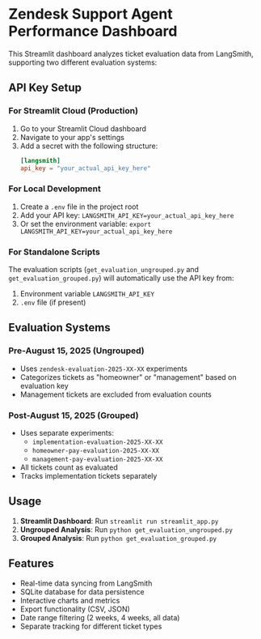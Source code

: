 # Zendesk Support Agent Performance Dashboard

This Streamlit dashboard analyzes ticket evaluation data from LangSmith, supporting two different evaluation systems:

## API Key Setup

### For Streamlit Cloud (Production)
1. Go to your Streamlit Cloud dashboard
2. Navigate to your app's settings
3. Add a secret with the following structure:
   ```toml
   [langsmith]
   api_key = "your_actual_api_key_here"
   ```

### For Local Development
1. Create a `.env` file in the project root
2. Add your API key: `LANGSMITH_API_KEY=your_actual_api_key_here`
3. Or set the environment variable: `export LANGSMITH_API_KEY=your_actual_api_key_here`

### For Standalone Scripts
The evaluation scripts (`get_evaluation_ungrouped.py` and `get_evaluation_grouped.py`) will automatically use the API key from:
1. Environment variable `LANGSMITH_API_KEY`
2. `.env` file (if present)

## Evaluation Systems

### Pre-August 15, 2025 (Ungrouped)
- Uses `zendesk-evaluation-2025-XX-XX` experiments
- Categorizes tickets as "homeowner" or "management" based on evaluation key
- Management tickets are excluded from evaluation counts

### Post-August 15, 2025 (Grouped)
- Uses separate experiments:
  - `implementation-evaluation-2025-XX-XX`
  - `homeowner-pay-evaluation-2025-XX-XX`
  - `management-pay-evaluation-2025-XX-XX`
- All tickets count as evaluated
- Tracks implementation tickets separately

## Usage

1. **Streamlit Dashboard**: Run `streamlit run streamlit_app.py`
2. **Ungrouped Analysis**: Run `python get_evaluation_ungrouped.py`
3. **Grouped Analysis**: Run `python get_evaluation_grouped.py`

## Features

- Real-time data syncing from LangSmith
- SQLite database for data persistence
- Interactive charts and metrics
- Export functionality (CSV, JSON)
- Date range filtering (2 weeks, 4 weeks, all data)
- Separate tracking for different ticket types
